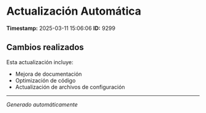 # Actualización Automática

**Timestamp:** 2025-03-11 15:06:06
**ID:** 9299

## Cambios realizados

Esta actualización incluye:
- Mejora de documentación
- Optimización de código
- Actualización de archivos de configuración

---
*Generado automáticamente*
